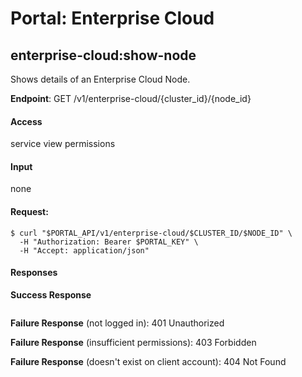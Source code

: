 # Portal: Enterprise Cloud

## enterprise-cloud:show-node
Shows details of an Enterprise Cloud Node.

**Endpoint**: GET /v1/enterprise-cloud/{cluster_id}/{node_id}

#### Access
service view permissions

#### Input
none

#### Request:
```
$ curl "$PORTAL_API/v1/enterprise-cloud/$CLUSTER_ID/$NODE_ID" \
  -H "Authorization: Bearer $PORTAL_KEY" \
  -H "Accept: application/json"
```

#### Responses
**Success Response**
```

```

**Failure Response** (not logged in): 401 Unauthorized

**Failure Response** (insufficient permissions): 403 Forbidden

**Failure Response** (doesn't exist on client account): 404 Not Found
